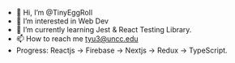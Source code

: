 - 👋 Hi, I’m @TinyEggRoll
- 👀 I’m interested in Web Dev
- 🌱 I’m currently learning Jest & React Testing Library.
- 📫 How to reach me tyu3@uncc.edu
- Progress: Reactjs -> Firebase -> Nextjs -> Redux -> TypeScript.
